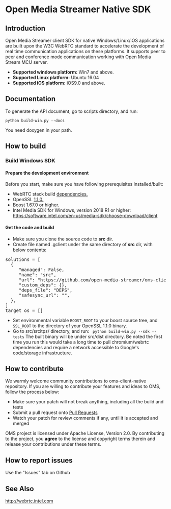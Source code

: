 # Open Media Streamer Native SDK

## Introduction
Open Media Streamer client SDK for native Windows/Linux/iOS applications are built upon the W3C WebRTC standard to accelerate the development of real time communication applications on these platforms. It supports peer to peer and conference mode communication working with Open Media Stream MCU server.

+ **Supported windows platform:** Win7 and above.<br>
+ **Supported Linux platform:** Ubuntu 16.04<br>
+ **Supported iOS platform:** iOS9.0 and above.

## Documentation
To generate the API document, go to scripts directory, and run:
````
python build-win.py --docs
````
You need doxygen in your path.

## How to build

### Build Windows SDK

#### Prepare the development environment
Before you start, make sure you have following prerequisites installed/built:

+ WebRTC stack build <a href="https://webrtc.org/native-code/development/prerequisite-sw/"> dependencies.</a>
+ OpenSSL <a href="https://www.openssl.org/source/openssl-1.1.0j.tar.gz">1.1.0.</a>
+ Boost 1.67.0 or higher. 
+ Intel Media SDK for Windows, version 2018 R1 or higher: <https://software.intel.com/en-us/media-sdk/choose-download/client>

#### Get the code and build
+ Make sure you clone the source code to **src** dir.
+ Create file named .gclient under the same directory of **src** dir, with below contents:<br>
<pre>
solutions = [ 
  {  
     "managed": False,  
     "name": "src",  
     "url": "https://github.com/open-media-streamer/oms-client-native.git",  
     "custom_deps": {},  
     "deps_file": "DEPS",  
     "safesync_url": "",  
  },  
]  
target_os = []  
</pre>
+ Set environmental variable ````BOOST_ROOT```` to your boost source tree, and ````SSL_ROOT```` to the directory of your OpenSSL 1.1.0 binary.
+ Go to src/srcitps/ directory, and run: ```` python build-win.py --sdk --tests```` The built binary will be under src/dist directory. Be noted the first time you run this would take a long time to pull chromium/webrtc dependencies and require a network accessible to Google's code/storage infrastructure.

## How to contribute
We warmly welcome community contributions to oms-client-native repository. If you are willing to contribute your features and ideas to OMS, follow the process below:

+ Make sure your patch will not break anything, including all the build and tests
+ Submit a pull request onto <a href="https://github.com/open-media-streamer/oms-client-native/pulls">Pull Requests</a>
+ Watch your patch for review comments if any, until it is accepted and merged

OMS project is licensed under Apache License, Version 2.0. By contributing to the project, you **agree** to the license and copyright terms therein and release your contributions under these terms.

## How to report issues
Use the "Issues" tab on Github

## See Also
http://webrtc.intel.com
 

